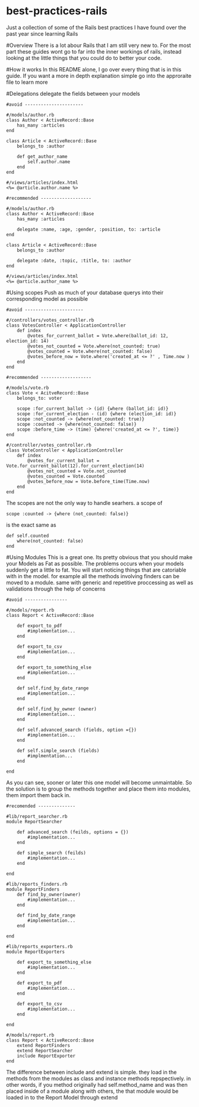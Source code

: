 # best-practices-rails
Just a collection of some of the Rails best practices I have found over the past year since learning Rails

#Overview 
There is a lot abour Rails that I am still very new to. For the most part these guides wont go to far into the inner workings of rails, instead looking at the little things that you could do to better your code. 

#How it works
In this README alone, I go over every thing that is in this guide. If you want a more in depth explanation
simple go into the approraite file to learn more

#Delegations
delegate the fields between your models
	
	#avoid ----------------------

	#/models/author.rb
	class Author < ActiveRecord::Base
		has_many :articles
	end 

	class Article < ActiveRecord::Base
		belongs_to :author

		def get_author_name
			self.author.name
		end
	end 

	#/views/articles/index.html
	<%= @article.author.name %>

	#recommended -------------------

	#/models/author.rb
	class Author < ActiveRecord::Base
		has_many :articles

		delegate :name, :age, :gender, :position, to: :article
	end 

	class Article < ActiveRecord::Base
		belongs_to :author

		delegate :date, :topic, :title, to: :author
	end 

	#/views/articles/index.html
	<%= @article.author_name %> 
	

#Using scopes
Push as much of your database querys into their corresponding model as possible
	
	#avoid ----------------------

	#/controllers/votes_controller.rb
	class VotesController < ApplicationController
		def index
			@votes_for_current_ballot = Vote.where(ballot_id: 12, election_id: 14)
			@votes_not_counted = Vote.where(not_counted: true)
			@votes_counted = Vote.where(not_counted: false)
			@votes_before_now = Vote.where('created_at <= ?' , Time.now )
		end 
	end 

	#recommended -------------------

	#/models/vote.rb
	class Vote < AcitveRecord::Base
		belongs_to: voter

		scope :for_current_ballot -> (id) {where (ballot_id: id)}
		scope :for_current_election - (id) {where (election_id: id)}
		scope :not_counted -> {where(not_counted: true)}
		scope :counted -> {where(not_counted: false)}
		scope :before_time -> (time) {where('created_at <= ?', time)}
	end 

	#/controller/votes_controller.rb
	class VoteController < ApplicationController
		def index
			@votes_for_current_ballot = Vote.for_current_ballot(12).for_current_election(14)
			@votes_not_counted = Vote.not_counted
			@votes_counted = Vote.counted
			@votes_before_now = Vote.before_time(Time.now)
		end 
	end 

The scopes are not the only way to handle searhers. a scope of
```
scope :counted -> {where (not_counted: false)}
```
is the exact same as 
```
def self.counted
	where(not_counted: false)
end 
```

#Using Modules 
This is a great one. Its pretty obvious that you should make your Models as Fat as possible. The problems occurs when your models
suddenly get a little to fat. You will start noticing things that are catoriable with in the model. for example all the methods involving finders
can be moved to a module. same with generic and repetitive proccessing as well as validations through the help of concerns

	#avoid ----------------

	#/models/report.rb
	class Report < ActiveRecord::Base

		def export_to_pdf
			#implementation...
		end

		def export_to_csv
			#implementation...
		end

		def export_to_something_else
			#implementation...
		end 

		def self.find_by_date_range
			#implementation...
		end 

		def self.find_by_owner (owner)
			#implementation...
		end

		def self.advanced_search (fields, option ={})
			#implementation...
		end 

		def self.simple_search (fields)
			#implmentation...
		end

	end

As you can see, sooner or later this one model will become unmaintable. So the solution is to group the methods together and place them into modules, them import them back in.

	#recomended --------------

	#lib/report_searcher.rb
	module ReportSearcher

		def advanced_search (feilds, options = {})
			#implementation...
		end 

		def simple_search (feilds)
			#implementation...
		end

	end

	#lib/reports_finders.rb
	module ReportFinders
		def find_by_owner(owner)
			#implementation...
		end

		def find_by_date_range
			#implementation...
		end 

	end

	#lib/reports_exporters.rb
	module ReportExporters

		def export_to_something_else
			#implementation...
		end 

		def export_to_pdf
			#implementation...
		end 

		def export_to_csv
			#implementation...
		end

	end

	#/models/report.rb
	class Report < ActiveRecord::Base
		extend ReportFinders
		extend ReportSearcher
		include ReportExporter
	end 

The difference between include and extend is simple. they load in the methods from the modules as class and instance methods repspectively. in other words, if you method originally had self.method_name and was then placed inside of a module along with others, the that module would be loaded in to the Report Model through extend

#
